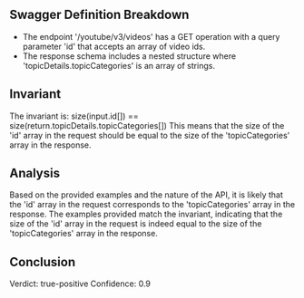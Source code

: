 ## Swagger Definition Breakdown
- The endpoint '/youtube/v3/videos' has a GET operation with a query parameter 'id' that accepts an array of video ids.
- The response schema includes a nested structure where 'topicDetails.topicCategories' is an array of strings.

## Invariant
The invariant is: size(input.id[]) == size(return.topicDetails.topicCategories[])
This means that the size of the 'id' array in the request should be equal to the size of the 'topicCategories' array in the response.

## Analysis
Based on the provided examples and the nature of the API, it is likely that the 'id' array in the request corresponds to the 'topicCategories' array in the response. The examples provided match the invariant, indicating that the size of the 'id' array in the request is indeed equal to the size of the 'topicCategories' array in the response.

## Conclusion
Verdict: true-positive
Confidence: 0.9
